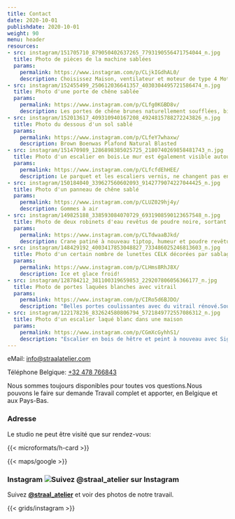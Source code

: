 ```yaml
---
title: Contact
date: 2020-10-01
publishdate: 2020-10-01
weight: 90
menu: header
resources:
- src: instagram/151705710_879050402637265_7793190556471754044_n.jpg
  title: Photo de pièces de la machine sablées
  params:
    permalink: https://www.instagram.com/p/CLjkIGdhAL0/
    description: Choisissez Maison, ventilateur et moteur de type 4 Moteur (VW Beetle / Porsche)
- src: instagram/152455499_250612036641357_4030304495721586474_n.jpg
  title: Photo d'une porte de chêne sablée
  params:
    permalink: https://www.instagram.com/p/CLfg0KGBD8v/
    description: Les portes de chêne brunes naturellement soufflées, bien sûr, les cadres et les chusters ont également traité avec un vernis transparent.Hang & Locks Loelely Blased et Beautiful en poudre revêtue.
- src: instagram/152013617_409310940167208_4924815788272243826_n.jpg
  title: Photo du dessous d'un sol sablé
  params:
    permalink: https://www.instagram.com/p/CLfeY7whaxw/
    description: Brown Boenwas Plafond Natural Blasted
- src: instagram/151470989_1286898385025725_2180740269858481743_n.jpg
  title: Photo d'un escalier en bois.Le mur est également visible autour de lui
  params:
    permalink: https://www.instagram.com/p/CLfcfdEhHEE/
    description: Le parquet et les escaliers vernis, ne changent pas encore.
- src: instagram/150184040_339627560602093_9142779074227044425_n.jpg
  title: Photo d'un panneau de chêne sablé
  params:
    permalink: https://www.instagram.com/p/CLUZ029hj4y/
    description: Gommes à air
- src: instagram/149825188_338593084070729_6931908590123657548_n.jpg
  title: Photo de deux robinets d'eau revêtus de poudre noire, sortant d'un mur
  params:
    permalink: https://www.instagram.com/p/CLTdwaaBJkd/
    description: Crane patiné à nouveau tiptop, humeur et poudre revêtue.Si vous ne posez aucun problème, nous organisons des choses à travers le post.
- src: instagram/148429192_4003417853048827_733486025246813603_n.jpg
  title: Photo d'un certain nombre de lunettes CELK décorées par sablage avec des noms personnels
  params:
    permalink: https://www.instagram.com/p/CLHms8RhJ8X/
    description: Ice et glace froid! 
- src: instagram/128784212_381100319659853_229207806056366177_n.jpg
  title: Photo de portes laquées blanches avec vitrail
  params:
    permalink: https://www.instagram.com/p/CIRo5d6BJDO/
    description: "Belles portes coulissantes avec du vitrail rénové.Soufflé dans notre studio, remplaçant de mauvais bois, peint et reconnecté."
- src: instagram/122178236_832624580806794_5721849772557086312_n.jpg
  title: Photo d'un escalier laqué blanc dans une maison
  params:
    permalink: https://www.instagram.com/p/CGmXcGyhhS1/
    description: "Escalier en bois de hêtre et peint à nouveau avec Sigma Nova #renovation #escalier"
---
```


eMail: [info@straalatelier.com](mailto:thomasbaaij@gmail.com)

Téléphone Belgique: [+32 478 766843](tel:+32478766843)

Nous sommes toujours disponibles pour toutes vos questions.Nous pouvons le faire sur demande
Travail complet et apporter, en Belgique et aux Pays-Bas.

### Adresse

Le studio ne peut être visité que sur rendez-vous:

{{< microformats/h-card >}}

{{< maps/google >}}

### Instagram ![Suivez @straal_atelier sur Instagram](/IG_Glyph_Fill.png "Suivez @straal_atelier sur Instagram")

Suivez [**@straal_atelier**](https://www.instagram.com/straal_atelier/) et voir des photos de notre travail.

{{< grids/instagram >}}

